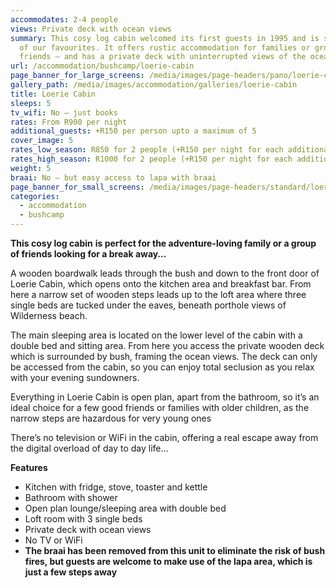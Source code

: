 ```yaml
---
accommodates: 2-4 people
views: Private deck with ocean views
summary: This cosy log cabin welcomed its first guests in 1995 and is still one
  of our favourites. It offers rustic accommodation for families or groups of
  friends – and has a private deck with uninterrupted views of the ocean
url: /accommodation/bushcamp/loerie-cabin
page_banner_for_large_screens: /media/images/page-headers/pano/loerie-cabin.jpg
gallery_path: /media/images/accommodation/galleries/loerie-cabin
title: Loerie Cabin
sleeps: 5
tv_wifi: No – just books
rates: From R900 per night
additional_guests: +R150 per person upto a maximum of 5
cover_image: 5
rates_low_season: R850 for 2 people (+R150 per night for each additional person – max 5)
rates_high_season: R1000 for 2 people (+R150 per night for each additional person – max 5)
weight: 5
braai: No – but easy access to lapa with braai
page_banner_for_small_screens: /media/images/page-headers/standard/loerie-cabin.jpg
categories:
  - accommodation
  - bushcamp
---
```

**This cosy log cabin** **is perfect for the adventure-loving family or a group of friends looking for a break away…**

A wooden boardwalk leads through the bush and down to the front door of Loerie Cabin, which opens onto the kitchen area and breakfast bar. From here a narrow set of wooden steps leads up to the loft area where three single beds are tucked under the eaves, beneath porthole views of Wilderness beach. 

The main sleeping area is located on the lower level of the cabin with a double bed and sitting area. From here you access the private wooden deck which is surrounded by bush, framing the ocean views. The deck can only be accessed from the cabin, so you can enjoy total seclusion as you relax with your evening sundowners.

Everything in Loerie Cabin is open plan, apart from the bathroom, so it’s an ideal choice for a few good friends or families with older children, as the narrow steps are hazardous for very young ones

There’s no television or WiFi in the cabin, offering a real escape away from the digital overload of day to day life…

**Features**

* Kitchen with fridge, stove, toaster and kettle
* Bathroom with shower
* Open plan lounge/sleeping area with double bed
* Loft room with 3 single beds
* Private deck with ocean views
* No TV or WiFi
* **The braai has been removed from this unit to eliminate the risk of bush fires, but guests are welcome to make use of the lapa area, which is just a few steps away**